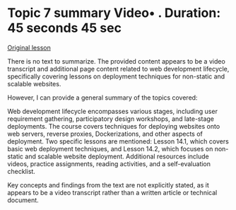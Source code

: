# Topic 7 summary Video• . Duration: 45 seconds 45 sec

[Original lesson](https://www.coursera.org/learn/uol-web-development/lecture/WUdN3/topic-7-summary)

There is no text to summarize. The provided content appears to be a video transcript and additional page content related to web development lifecycle, specifically covering lessons on deployment techniques for non-static and scalable websites.

However, I can provide a general summary of the topics covered:

Web development lifecycle encompasses various stages, including user requirement gathering, participatory design workshops, and late-stage deployments. The course covers techniques for deploying websites onto web servers, reverse proxies, Dockerizations, and other aspects of deployment. Two specific lessons are mentioned: Lesson 14.1, which covers basic web deployment techniques, and Lesson 14.2, which focuses on non-static and scalable website deployment. Additional resources include videos, practice assignments, reading activities, and a self-evaluation checklist.

Key concepts and findings from the text are not explicitly stated, as it appears to be a video transcript rather than a written article or technical document.

